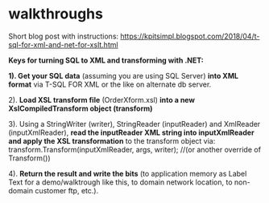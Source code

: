 # walkthroughs

Short blog post with instructions: https://kpitsimpl.blogspot.com/2018/04/t-sql-for-xml-and-net-for-xslt.html

**Keys for turning SQL to XML and transforming with .NET:**

**1). Get your SQL data** (assuming you are using SQL Server) **into XML format** via T-SQL FOR XML or the like on alternate db server.

2). **Load XSL transform file** (OrderXform.xsl) **into a new XslCompiledTransform object (transform)**

3). Using a StringWriter (writer), StringReader (inputReader) and XmlReader (inputXmlReader), **read the inputReader XML string into
inputXmlReader and apply the XSL transformation** to the transform object via: transform.Transform(inputXmlReader, args, writer); //(or another override of Transform())

4). **Return the result and write the bits** (to application memory as Label Text for a demo/walktrough like this, to domain network location, to non-domain customer ftp, etc.).

